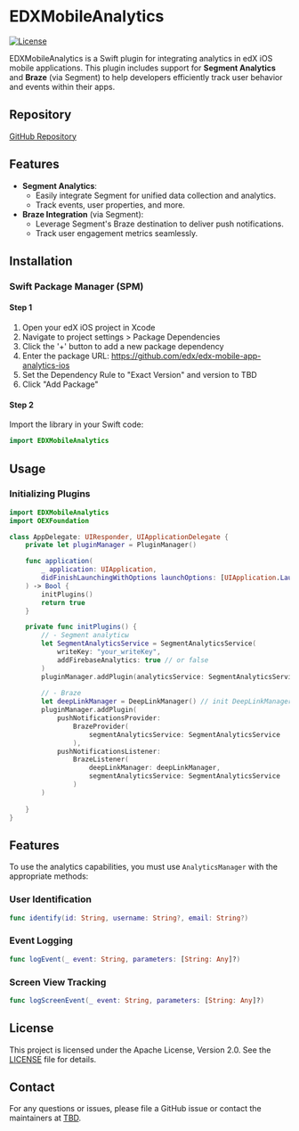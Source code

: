 
# EDXMobileAnalytics

[![License](https://img.shields.io/badge/license-Apache%202.0-blue?style=flat-square)](LICENSE)

EDXMobileAnalytics is a Swift plugin for integrating analytics in edX iOS mobile applications. This plugin includes support for **Segment Analytics** and **Braze** (via Segment) to help developers efficiently track user behavior and events within their apps.

## Repository

[GitHub Repository](https://github.com/edx/edx-mobile-app-analytics-ios)

## Features

- **Segment Analytics**:
  - Easily integrate Segment for unified data collection and analytics.
  - Track events, user properties, and more.
- **Braze Integration** (via Segment):
  - Leverage Segment's Braze destination to deliver push notifications.
  - Track user engagement metrics seamlessly.

## Installation

### Swift Package Manager (SPM)

#### Step 1
1. Open your edX iOS project in Xcode
2. Navigate to project settings > Package Dependencies
3. Click the '+' button to add a new package dependency
4. Enter the package URL: https://github.com/edx/edx-mobile-app-analytics-ios
5. Set the Dependency Rule to "Exact Version" and version to TBD
6. Click "Add Package"


#### Step 2 
Import the library in your Swift code:
```swift
import EDXMobileAnalytics
```

## Usage

### Initializing Plugins

```swift
import EDXMobileAnalytics
import OEXFoundation

class AppDelegate: UIResponder, UIApplicationDelegate {
    private let pluginManager = PluginManager()

    func application(
        _ application: UIApplication,
        didFinishLaunchingWithOptions launchOptions: [UIApplication.LaunchOptionsKey: Any]?
    ) -> Bool {
        initPlugins()
        return true
    }

    private func initPlugins() {
        // - Segment analyticы
        let SegmentAnalyticsService = SegmentAnalyticsService(
            writeKey: "your_writeKey",
            addFirebaseAnalytics: true // or false
        )
        pluginManager.addPlugin(analyticsService: SegmentAnalyticsService)
        
        // - Braze
        let deepLinkManager = DeepLinkManager() // init DeepLinkManager here
        pluginManager.addPlugin(
            pushNotificationsProvider:
                BrazeProvider(
                    segmentAnalyticsService: SegmentAnalyticsService
                ),
            pushNotificationsListener:
                BrazeListener(
                    deepLinkManager: deepLinkManager,
                    segmentAnalyticsService: SegmentAnalyticsService
                )
        )
        
    }
}
```

## Features

To use the analytics capabilities, you must use `AnalyticsManager` with the appropriate methods:

### User Identification
```swift
func identify(id: String, username: String?, email: String?)
```

### Event Logging
```swift
func logEvent(_ event: String, parameters: [String: Any]?)
```

### Screen View Tracking
```swift
func logScreenEvent(_ event: String, parameters: [String: Any]?)
```

## License

This project is licensed under the Apache License, Version 2.0. See the [LICENSE](LICENSE) file for details.

## Contact

For any questions or issues, please file a GitHub issue or contact the maintainers at [TBD](mailto:TBD).
